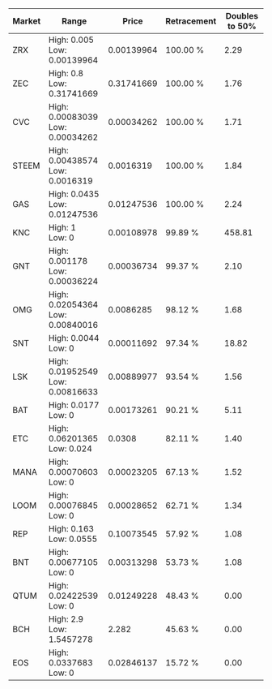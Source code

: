 | Market | Range | Price| Retracement | Doubles to 50% |
| --- | --- | --- | --- | --- |
| ZRX | High: 0.005<br />Low: 0.00139964 | 0.00139964 | 100.00 % | 2.29 |
| ZEC | High: 0.8<br />Low: 0.31741669 | 0.31741669 | 100.00 % | 1.76 |
| CVC | High: 0.00083039<br />Low: 0.00034262 | 0.00034262 | 100.00 % | 1.71 |
| STEEM | High: 0.00438574<br />Low: 0.0016319 | 0.0016319 | 100.00 % | 1.84 |
| GAS | High: 0.0435<br />Low: 0.01247536 | 0.01247536 | 100.00 % | 2.24 |
| KNC | High: 1<br />Low: 0 | 0.00108978 | 99.89 % | 458.81 |
| GNT | High: 0.001178<br />Low: 0.00036224 | 0.00036734 | 99.37 % | 2.10 |
| OMG | High: 0.02054364<br />Low: 0.00840016 | 0.0086285 | 98.12 % | 1.68 |
| SNT | High: 0.0044<br />Low: 0 | 0.00011692 | 97.34 % | 18.82 |
| LSK | High: 0.01952549<br />Low: 0.00816633 | 0.00889977 | 93.54 % | 1.56 |
| BAT | High: 0.0177<br />Low: 0 | 0.00173261 | 90.21 % | 5.11 |
| ETC | High: 0.06201365<br />Low: 0.024 | 0.0308 | 82.11 % | 1.40 |
| MANA | High: 0.00070603<br />Low: 0 | 0.00023205 | 67.13 % | 1.52 |
| LOOM | High: 0.00076845<br />Low: 0 | 0.00028652 | 62.71 % | 1.34 |
| REP | High: 0.163<br />Low: 0.0555 | 0.10073545 | 57.92 % | 1.08 |
| BNT | High: 0.00677105<br />Low: 0 | 0.00313298 | 53.73 % | 1.08 |
| QTUM | High: 0.02422539<br />Low: 0 | 0.01249228 | 48.43 % | 0.00 |
| BCH | High: 2.9<br />Low: 1.5457278 | 2.282 | 45.63 % | 0.00 |
| EOS | High: 0.0337683<br />Low: 0 | 0.02846137 | 15.72 % | 0.00 |
